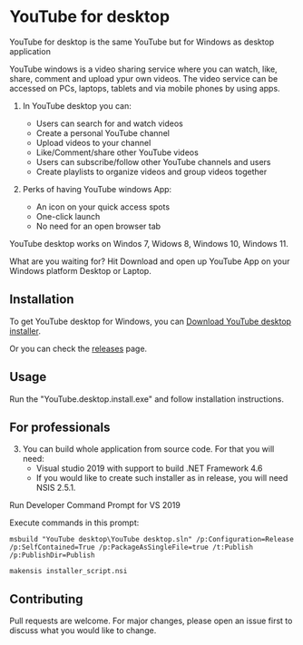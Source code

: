 # YouTube for desktop

YouTube for desktop is the same YouTube but for Windows as desktop application

YouTube windows is a video sharing service where you can watch, like, share, comment and upload ypur own videos.
The video service can be accessed on PCs, laptops, tablets and via mobile phones by using apps.

 
1.   In YouTube desktop you can: 
     - Users can search for and watch videos
     - Create a personal YouTube channel
     - Upload videos to your channel
     - Like/Comment/share other YouTube videos
     - Users can subscribe/follow other YouTube channels and users
     - Create playlists to organize videos and group videos together
     
2.   Perks of having YouTube windows App:
     - An icon on your quick access spots
     - One-click launch
     - No need for an open browser tab

YouTube desktop works on Windos 7, Widows 8, Windows 10, Windows 11.

What are you waiting for? Hit Download and open up YouTube App on your Windows platform Desktop or Laptop.

## Installation

To get YouTube desktop for Windows, you can [Download YouTube desktop installer]().

Or you can check the [releases]() page.

## Usage

Run the "YouTube.desktop.install.exe" and follow installation instructions.

## For professionals

3.   You can build whole application from source code. For that you will need:
     - Visual studio 2019 with support to build .NET Framework 4.6
     - If you would like to create such installer as in release, you will need NSIS 2.5.1.

Run Developer Command Prompt for VS 2019

Execute commands in this prompt:

```
msbuild "YouTube desktop\YouTube desktop.sln" /p:Configuration=Release /p:SelfContained=True /p:PackageAsSingleFile=true /t:Publish /p:PublishDir=Publish

makensis installer_script.nsi
```


## Contributing

Pull requests are welcome. For major changes, please open an issue first
to discuss what you would like to change.
